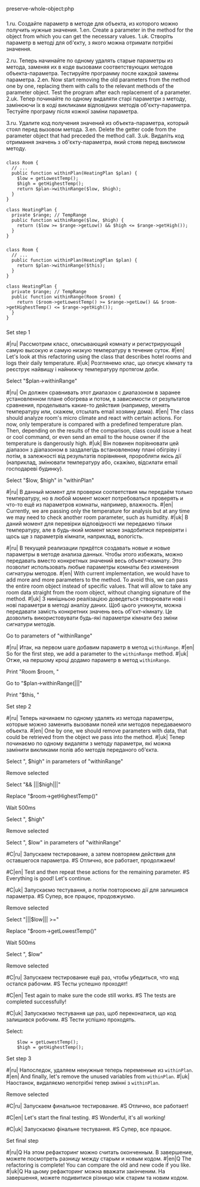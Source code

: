 preserve-whole-object:php

###

1.ru. Создайте параметр в методе для объекта, из которого можно получить нужные значения.
1.en. Create a parameter in the method for the object from which you can get the necessary values.
1.uk. Створіть параметр в методі для об'єкту, з якого можна отримати потрібні значення.

2.ru. Теперь начинайте по одному удалять старые параметры из метода, заменяя их в коде вызовами соответствующих методов объекта-параметра. Тестируйте программу после каждой замены параметра.
2.en. Now start removing the old parameters from the method one by one, replacing them with calls to the relevant methods of the parameter object. Test the program after each replacement of a parameter.
2.uk. Тепер починайте по одному видаляти старі параметри з методу, замінюючи їх в коді викликами відповідних методів об'єкту-параметра. Тестуйте програму після кожної заміни параметра.

3.ru. Удалите код получения значений из объекта-параметра, который стоял перед вызовом метода.
3.en. Delete the getter code from the parameter object that had preceded the method call.
3.uk. Видаліть код отримання значень з об'єкту-параметра, який стояв перед викликом методу.



###

```
class Room {
  // ...
  public function withinPlan(HeatingPlan $plan) {
    $low = getLowestTemp();
    $high = getHighestTemp();
    return $plan->withinRange($low, $high);
  }
}

class HeatingPlan {
  private $range; // TempRange
  public function withinRange($low, $high) {
    return ($low >= $range->getLow() && $high <= $range->getHigh());
  }
}
```

###

```
class Room {
  // ...
  public function withinPlan(HeatingPlan $plan) {
    return $plan->withinRange($this);
  }
}

class HeatingPlan {
  private $range; // TempRange
  public function withinRange(Room $room) {
    return ($room->getLowestTemp() >= $range->getLow() && $room->getHighestTemp() <= $range->getHigh());
  }
}
```

###

Set step 1

#|ru| Рассмотрим класс, описывающий комнату и регистрирующий самую высокую и самую низкую температуру в течение суток.
#|en| Let's look at this refactoring using the class that describes hotel rooms and logs their daily temperature.
#|uk| Розглянемо клас, що описує кімнату та реєструє найвищу і найнижчу температуру протягом доби.

Select "$plan->withinRange"

#|ru| Он должен сравнивать этот диапазон с диапазоном в заранее установленном плане обогрева и потом, в зависимости от результатов сравнения, проделывать какие-то действия (например, менять температуру или, скажем, отсылать email хозяину дома).
#|en| The class should analyze room's micro climate and react with certain actions. For now, only temperature is compared with a predefined temperature plan. Then, depending on the results of the comparison, class could issue a heat or cool command, or even send an email to the house owner if the temperature is dangerously high.
#|uk| Він повинен порівнювати цей діапазон з діапазоном в заздалегідь встановленому плані обігріву і потім, в залежності від результатів порівняння, проробляти якісь дії (наприклад, змінювати температуру або, скажімо, відсилати email господареві будинку).

Select "$low, $high" in "withinPlan"

#|ru| В данный момент для проверки соответствия мы передаём только температуру, но в любой момент может потребоваться проверять и что-то ещё из параметров комнаты, например, влажность.
#|en| Currently, we are passing only the temperature for analysis but at any time we may need to check another room parameter, such as humidity.
#|uk| В даний момент для перевірки відповідності ми передаємо тільки температуру, але в будь-який момент може знадобитися перевіряти і щось ще з параметрів кімнати, наприклад, вологість.

#|ru| В текущей реализации придётся создавать новые и новые параметры в методе анализа данных. Чтобы этого избежать, можно передавать вместо конкретных значений весь объект-комнату. Это позволит использовать любые параметры комнаты без изменения сигнатуры методов.
#|en| With current implementation, we would have to add more and more parameters to the method. To avoid this, we can pass the entire room object instead of specific values. That will allow to take any room data straight from the room object, without changing signature of the method.
#|uk| З нинішньою реалізацією доведеться створювати нові і нові параметри в методі аналізу даних. Щоб цього уникнути, можна передавати замість конкретних значень весь об'єкт-кімнату. Це дозволить використовувати будь-які параметри кімнати без зміни сигнатури методів.

Go to parameters of "withinRange"

#|ru| Итак, на первом шаге добавим параметр в метод <code>withinRange</code>.
#|en| So for the first step, we add a parameter to the <code>withinRange</code> method.
#|uk| Отже, на першому кроці додамо параметр в метод <code>withinRange</code>.

Print "Room $room, "

Go to "$plan->withinRange(|||"

Print "$this, "

Set step 2

#|ru| Теперь начинаем по одному удалять из метода параметры, которые можно заменить вызовами полей или методов передаваемого объекта.
#|en| One by one, we should remove parameters with data, that could be retrieved from the object we pass into the method.
#|uk| Тепер починаємо по одному видаляти з методу параметри, які можна замінити викликами полів або методів переданого об'єкта.

Select ", $high" in parameters of "withinRange"

Remove selected

Select "&& |||$high|||"

Replace "$room->getHighestTemp()"

Wait 500ms

Select ", $high"

Remove selected


Select ", $low" in parameters of "withinRange"

#C|ru| Запускаем тестирование, а затем повторяем действия для оставшегося параметра.
#S Отлично, все работает, продолжаем!

#C|en| Test and then repeat these actions for the remaining parameter.
#S Everything is good! Let's continue.

#C|uk| Запускаємо тестування, а потім повторюємо дії для залишився параметра.
#S Супер, все працює, продовжуємо.

Remove selected

Select "|||$low||| >="

Replace "$room->getLowestTemp()"

Wait 500ms

Select ", $low"

Remove selected


#C|ru| Запускаем тестирование ещё раз, чтобы убедиться, что код остался рабочим.
#S Тесты успешно проходят!

#C|en| Test again to make sure the code still works.
#S The tests are completed successfully!

#C|uk| Запускаємо тестування ще раз, щоб переконатися, що код залишився робочим.
#S Тести успішно проходять.

Select:
```
    $low = getLowestTemp();
    $high = getHighestTemp();

```

Set step 3

#|ru| Напоследок, удаляем ненужные теперь переменные из <code>withinPlan</code>.
#|en| And finally, let's remove the unused variables from <code>withinPlan</code>.
#|uk| Наостанок, видаляємо непотрібні тепер змінні з <code>withinPlan</code>.

Remove selected

#C|ru| Запускаем финальное тестирование.
#S Отлично, все работает!

#C|en| Let's start the final testing.
#S Wonderful, it's all working!

#C|uk| Запускаємо фінальне тестування.
#S Супер, все працює.

Set final step

#|ru|Q На этом рефакторинг можно считать оконченным. В завершение, можете посмотреть разницу между старым и новым кодом.
#|en|Q The refactoring is complete! You can compare the old and new code if you like.
#|uk|Q На цьому рефакторинг можна вважати закінченим. На завершення, можете подивитися різницю між старим та новим кодом.